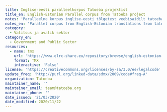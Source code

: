 ```yaml
---
title: Inglise-eesti paralleelkorpus Tatoeba projektist
title_en: English-Estonian Parallel corpus from Tatoeba project
notes: 'Paralleelne korpus inglise-eesti tõlgetest veebisaidilt tatoeba.org'
notes_en: 'Parallel corpus from English-Estonian translations from tatoeba.org website'
category:
  - Valitsus ja avalik sektor
category_en:
  - Government and Public Sector
resources:
  - name: tmx
    url: 'https://www.elrc-share.eu/repository/browse/english-estonian-parallel-corpus-from-tatoeba-project/56c37d9afd3111e8b7d400155d0267060f455d78feeb40caa1d303e03ad0399d/'
    format: TMX
    interactive: 'False'
license: 'https://creativecommons.org/licenses/by-sa/3.0/ee/legalcode'
update_freq: 'http://purl.org/linked-data/sdmx/2009/code#freq-A'
organization: Tatoeba
maintainer_name: ''
maintainer_email: team@tatoeba.org
maintainer_phone: ''
date_issued: '21/03/2020'
date_modified: 2020/11/22
---
```

